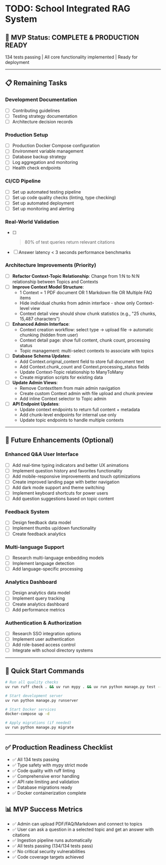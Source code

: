 # TODO: School Integrated RAG System

## 🎉 MVP Status: COMPLETE & PRODUCTION READY
134 tests passing | All core functionality implemented | Ready for deployment

---

## 📋 Remaining Tasks

### Development Documentation
- [ ] Contributing guidelines
- [ ] Testing strategy documentation
- [ ] Architecture decision records

### Production Setup
- [ ] Production Docker Compose configuration
- [ ] Environment variable management
- [ ] Database backup strategy
- [ ] Log aggregation and monitoring
- [ ] Health check endpoints

### CI/CD Pipeline
- [ ] Set up automated testing pipeline
- [ ] Set up code quality checks (linting, type checking)
- [ ] Set up automated deployment
- [ ] Set up monitoring and alerting

### Real-World Validation
- [ ] >80% of test queries return relevant citations
- [ ] Answer latency < 3 seconds performance benchmarks

### Architecture Improvements (Priority)
- [ ] **Refactor Context-Topic Relationship**: Change from 1:N to N:N relationship between Topics and Contexts
- [ ] **Improve Context Model Structure**:
  - 1 Context = 1 PDF document OR 1 Markdown file OR Multiple FAQ items
  - Hide individual chunks from admin interface - show only Context-level view
  - Context detail view should show chunk statistics (e.g., "25 chunks, 15,487 characters")
- [ ] **Enhanced Admin Interface**:
  - Context creation workflow: select type → upload file → automatic chunking (hidden from user)
  - Context detail page: show full content, chunk count, processing status
  - Topic management: multi-select contexts to associate with topics
- [ ] **Database Schema Updates**:
  - Add Context.original_content field to store full document text
  - Add Context.chunk_count and Context.processing_status fields
  - Update Context-Topic relationship to ManyToMany
  - Create migration scripts for existing data
- [ ] **Update Admin Views**:
  - Remove ContextItem from main admin navigation
  - Create custom Context admin with file upload and chunk preview
  - Add inline Context selector to Topic admin
- [ ] **API Endpoint Updates**:
  - Update context endpoints to return full content + metadata
  - Add chunk-level endpoints for internal use only
  - Update topic endpoints to handle multiple contexts

---

## 🚀 Future Enhancements (Optional)

### Enhanced Q&A User Interface
- [ ] Add real-time typing indicators and better UX animations
- [ ] Implement question history and favorites functionality
- [ ] Add mobile-responsive improvements and touch optimizations
- [ ] Create improved landing page with better navigation
- [ ] Add dark mode support and theme switching
- [ ] Implement keyboard shortcuts for power users
- [ ] Add question suggestions based on topic content

### Feedback System
- [ ] Design feedback data model
- [ ] Implement thumbs up/down functionality
- [ ] Create feedback analytics

### Multi-language Support
- [ ] Research multi-language embedding models
- [ ] Implement language detection
- [ ] Add language-specific processing

### Analytics Dashboard
- [ ] Design analytics data model
- [ ] Implement query tracking
- [ ] Create analytics dashboard
- [ ] Add performance metrics

### Authentication & Authorization
- [ ] Research SSO integration options
- [ ] Implement user authentication
- [ ] Add role-based access control
- [ ] Integrate with school directory systems

---

## 🎯 Quick Start Commands

```bash
# Run all quality checks
uv run ruff check . && uv run mypy . && uv run python manage.py test --settings=core.test_settings

# Start development server
uv run python manage.py runserver

# Start Docker services
docker-compose up -d

# Apply migrations (if needed)
uv run python manage.py migrate
```

---

## ✅ Production Readiness Checklist
- ✅ All 134 tests passing
- ✅ Type safety with mypy strict mode
- ✅ Code quality with ruff linting
- ✅ Comprehensive error handling
- ✅ API rate limiting and validation
- ✅ Database migrations ready
- ✅ Docker containerization complete

## 📊 MVP Success Metrics
- ✅ Admin can upload PDF/FAQ/Markdown and connect to topics
- ✅ User can ask a question in a selected topic and get an answer with citations
- ✅ Ingestion pipeline runs automatically
- ✅ All tests passing (134/134 tests pass)
- ✅ No critical security vulnerabilities
- ✅ Code coverage targets achieved
